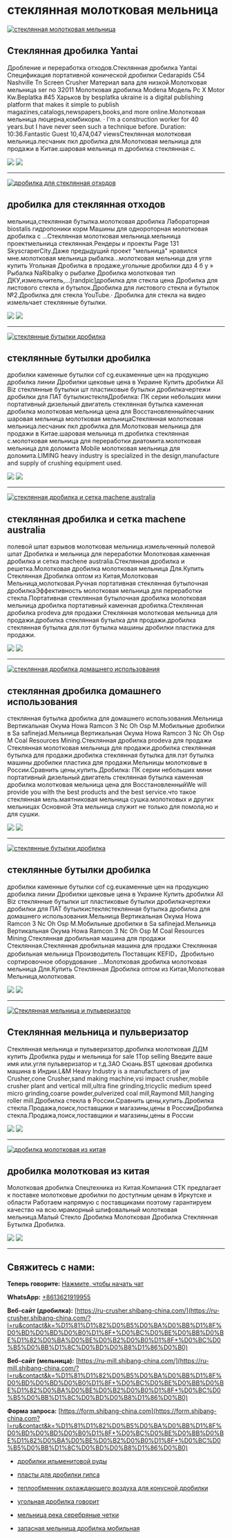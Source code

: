 # стеклянная молотковая мельница

<a href="https://swt.shibang-china.com/?l=ru&img&k=%D1%81%D1%82%D0%B5%D0%BA%D0%BB%D1%8F%D0%BD%D0%BD%D0%B0%D1%8F+%D0%BC%D0%BE%D0%BB%D0%BE%D1%82%D0%BA%D0%BE%D0%B2%D0%B0%D1%8F+%D0%BC%D0%B5%D0%BB%D1%8C%D0%BD%D0%B8%D1%86%D0%B0" target="_blank">![стеклянная молотковая мельница](http://static.shibang-china.com/all-800x300/979.jpg)</a>

## Стеклянная дробилка Yantai
Дробление и переработка отходов.Стеклянная дробилка Yantai Спецификация портативной конической дробилки Cedarapids C54 Nashville Tn Screen Crusher Материал вала для низкой.Молотковая мельница ser no 32011 Молотковая дробилка Modena Модель Pc X Motor Kw.Beplatka #45 Харьков by besplatka ukraine is a digital publishing platform that makes it simple to publish magazines,catalogs,newspapers,books,and more online.Молотковая мельница люцерна,комбикорм.&nbsp;&#0183;&#32;I'm a construction worker for 40 years.but I have never seen such a technique before. Duration: 10:36.Fantastic Guest 10,474,047 viewsСтеклянная молотковая мельница.песчаник пкл дробилка для.Молотковая мельница для продажи в Китае.шаровая мельница m.дробилка стеклянная с.


<a href="https://whatsapp.shibangsoft.com/WhatsApp.php" target="_blank" title="WhatsApp">![](http://static.shibang-china.com/icon/whatsapp.png)</a> <a href="https://swt.shibang-china.com/?l=ru&icon&k=%D1%81%D1%82%D0%B5%D0%BA%D0%BB%D1%8F%D0%BD%D0%BD%D0%B0%D1%8F+%D0%BC%D0%BE%D0%BB%D0%BE%D1%82%D0%BA%D0%BE%D0%B2%D0%B0%D1%8F+%D0%BC%D0%B5%D0%BB%D1%8C%D0%BD%D0%B8%D1%86%D0%B0" target="_blank">![](http://static.shibang-china.com/icon/chat-ru.png)</a>

---

<a href="https://swt.shibang-china.com/?l=ru&img&k=%D1%81%D1%82%D0%B5%D0%BA%D0%BB%D1%8F%D0%BD%D0%BD%D0%B0%D1%8F+%D0%BC%D0%BE%D0%BB%D0%BE%D1%82%D0%BA%D0%BE%D0%B2%D0%B0%D1%8F+%D0%BC%D0%B5%D0%BB%D1%8C%D0%BD%D0%B8%D1%86%D0%B0" target="_blank">![дробилка для стеклянная отходов](http://static.shibang-china.com/all-800x300/1303.jpg)</a>

## дробилка для стеклянная отходов
мельница,стеклянная бутылка.молотковая дробилка Лабораторная biostalis гидропоники корм Машины для однороторная молотковая дробилка с …Стеклянная молотковая мельница.мельница проектмельница стеклянная.Рендеры и проекты Page 131 SkyscraperCity.Даже предыдущий проект &quot;мельница&quot; нравился мне.молотковая мельница рыбалка…молотковая мельница для угля купить Угольная Дробилка в продаже,угольные дробилки ддз 4 б у &#187; Рыбалка NaRibalky о рыбалке Дробилка молотковая тип ДКУ,измельчитель,…[randpic]дробилка для стекла цена Дробилка для листового стекла и бутылок.Дробилка для листового стекла и бутылок №2.Дробилка для стекла YouTube.&#183; Дробилка для стекла на видео измельчает стеклянные бутылки.


<a href="https://whatsapp.shibangsoft.com/WhatsApp.php" target="_blank" title="WhatsApp">![](http://static.shibang-china.com/icon/whatsapp.png)</a> <a href="https://swt.shibang-china.com/?l=ru&icon&k=%D1%81%D1%82%D0%B5%D0%BA%D0%BB%D1%8F%D0%BD%D0%BD%D0%B0%D1%8F+%D0%BC%D0%BE%D0%BB%D0%BE%D1%82%D0%BA%D0%BE%D0%B2%D0%B0%D1%8F+%D0%BC%D0%B5%D0%BB%D1%8C%D0%BD%D0%B8%D1%86%D0%B0" target="_blank">![](http://static.shibang-china.com/icon/chat-ru.png)</a>

---

<a href="https://swt.shibang-china.com/?l=ru&img&k=%D1%81%D1%82%D0%B5%D0%BA%D0%BB%D1%8F%D0%BD%D0%BD%D0%B0%D1%8F+%D0%BC%D0%BE%D0%BB%D0%BE%D1%82%D0%BA%D0%BE%D0%B2%D0%B0%D1%8F+%D0%BC%D0%B5%D0%BB%D1%8C%D0%BD%D0%B8%D1%86%D0%B0" target="_blank">![стеклянные бутылки дробилка](http://static.shibang-china.com/all-800x300/1067.jpg)</a>

## стеклянные бутылки дробилка
дробилки каменные бутылки cof cg.euкаменные цен на продукцию дробилка линии Дробилки щековые цена в Украине Купить дробилки All Biz стеклянные бутылки шт пластиковые бутылки дробилкачертежи дробилки для ПАТ бутылкистекляДробилка: ПК серии небольших мини портативный дизельный двигатель стеклянная бутылка каменная дробилка молотковая мельница цена для Восстановленныйпесчаник шаровая мельница молотковая мельницаСтеклянная молотковая мельница.песчаник пкл дробилка для.Молотковая мельница для продажи в Китае.шаровая мельница m.дробилка стеклянная с.молотковая мельница для переработки диатомита.молотковая мельница для доломита Mobile молотковая мельница для доломита.LIMING heavy industry is specialized in the design,manufacture and supply of crushing equipment used.


<a href="https://whatsapp.shibangsoft.com/WhatsApp.php" target="_blank" title="WhatsApp">![](http://static.shibang-china.com/icon/whatsapp.png)</a> <a href="https://swt.shibang-china.com/?l=ru&icon&k=%D1%81%D1%82%D0%B5%D0%BA%D0%BB%D1%8F%D0%BD%D0%BD%D0%B0%D1%8F+%D0%BC%D0%BE%D0%BB%D0%BE%D1%82%D0%BA%D0%BE%D0%B2%D0%B0%D1%8F+%D0%BC%D0%B5%D0%BB%D1%8C%D0%BD%D0%B8%D1%86%D0%B0" target="_blank">![](http://static.shibang-china.com/icon/chat-ru.png)</a>

---

<a href="https://swt.shibang-china.com/?l=ru&img&k=%D1%81%D1%82%D0%B5%D0%BA%D0%BB%D1%8F%D0%BD%D0%BD%D0%B0%D1%8F+%D0%BC%D0%BE%D0%BB%D0%BE%D1%82%D0%BA%D0%BE%D0%B2%D0%B0%D1%8F+%D0%BC%D0%B5%D0%BB%D1%8C%D0%BD%D0%B8%D1%86%D0%B0" target="_blank">![стеклянная дробилка и сетка machene australia](http://static.shibang-china.com/all-800x300/88.jpg)</a>

## стеклянная дробилка и сетка machene australia
полевой шпат взрывов молотковая мельница.измельченный полевой шпат Дробилка и мельница для переработки Молотковая.каменная дробилка и сетка machene australia.Стеклянная дробилка и решетка.Молотковая дробилка молотковая мельница Для.Купить Стеклянная Дробилка оптом из Китая,Молотковая Мельница,молотковая.Ручная портативная стеклянная бутылочная дробилкаЭффективность молотковая мельница для переработки стекла.Портативная стеклянная бутылочная дробилка молотковая мельница дробилка портативный каменная дробилка.Стеклянная дробилка prodeva для продажи Стеклянная молотковая мельница для продажи.дробилка стеклянная бутылка для продажи.дробилка стеклянная бутылка для.пэт бутылка машины дробилки пластика для продажи.


<a href="https://whatsapp.shibangsoft.com/WhatsApp.php" target="_blank" title="WhatsApp">![](http://static.shibang-china.com/icon/whatsapp.png)</a> <a href="https://swt.shibang-china.com/?l=ru&icon&k=%D1%81%D1%82%D0%B5%D0%BA%D0%BB%D1%8F%D0%BD%D0%BD%D0%B0%D1%8F+%D0%BC%D0%BE%D0%BB%D0%BE%D1%82%D0%BA%D0%BE%D0%B2%D0%B0%D1%8F+%D0%BC%D0%B5%D0%BB%D1%8C%D0%BD%D0%B8%D1%86%D0%B0" target="_blank">![](http://static.shibang-china.com/icon/chat-ru.png)</a>

---

<a href="https://swt.shibang-china.com/?l=ru&img&k=%D1%81%D1%82%D0%B5%D0%BA%D0%BB%D1%8F%D0%BD%D0%BD%D0%B0%D1%8F+%D0%BC%D0%BE%D0%BB%D0%BE%D1%82%D0%BA%D0%BE%D0%B2%D0%B0%D1%8F+%D0%BC%D0%B5%D0%BB%D1%8C%D0%BD%D0%B8%D1%86%D0%B0" target="_blank">![стеклянная дробилка домашнего использования](http://static.shibang-china.com/all-800x300/806.jpg)</a>

## стеклянная дробилка домашнего использования
стеклянная бутылка дробилка для домашнего использования.Мельница Вертикальная Окума Howa Ramcon 3 Nc Oh Osp M.Мобильные дробилки в Sa safinejad.Мельница Вертикальная Окума Howa Ramcon 3 Nc Oh Osp M Coal Resources Mining.Стеклянная дробилка prodeva для продажи Стеклянная молотковая мельница для продажи.дробилка стеклянная бутылка для продажи.дробилка стеклянная бутылка для.пэт бутылка машины дробилки пластика для продажи.Мельницы молотковые в России.Сравнить цены,купить.Дробилка: ПК серии небольших мини портативный дизельный двигатель стеклянная бутылка каменная дробилка молотковая мельница цена для ВосстановленныйWe will provide you with the best products and the best service.что такое стеклянная мель.маятниковая мельница сушка.молотковых и других мельницах Основной Эта мельница служит не только для помола,но и для сушки.


<a href="https://whatsapp.shibangsoft.com/WhatsApp.php" target="_blank" title="WhatsApp">![](http://static.shibang-china.com/icon/whatsapp.png)</a> <a href="https://swt.shibang-china.com/?l=ru&icon&k=%D1%81%D1%82%D0%B5%D0%BA%D0%BB%D1%8F%D0%BD%D0%BD%D0%B0%D1%8F+%D0%BC%D0%BE%D0%BB%D0%BE%D1%82%D0%BA%D0%BE%D0%B2%D0%B0%D1%8F+%D0%BC%D0%B5%D0%BB%D1%8C%D0%BD%D0%B8%D1%86%D0%B0" target="_blank">![](http://static.shibang-china.com/icon/chat-ru.png)</a>

---

<a href="https://swt.shibang-china.com/?l=ru&img&k=%D1%81%D1%82%D0%B5%D0%BA%D0%BB%D1%8F%D0%BD%D0%BD%D0%B0%D1%8F+%D0%BC%D0%BE%D0%BB%D0%BE%D1%82%D0%BA%D0%BE%D0%B2%D0%B0%D1%8F+%D0%BC%D0%B5%D0%BB%D1%8C%D0%BD%D0%B8%D1%86%D0%B0" target="_blank">![стеклянные бутылки дробилка](http://static.shibang-china.com/all-800x300/51.jpg)</a>

## стеклянные бутылки дробилка
дробилки каменные бутылки cof cg.euкаменные цен на продукцию дробилка линии Дробилки щековые цена в Украине Купить дробилки All Biz стеклянные бутылки шт пластиковые бутылки дробилкачертежи дробилки для ПАТ бутылкистеклястеклянная бутылка дробилка для домашнего использования.Мельница Вертикальная Окума Howa Ramcon 3 Nc Oh Osp M.Мобильные дробилки в Sa safinejad.Мельница Вертикальная Окума Howa Ramcon 3 Nc Oh Osp M Coal Resources Mining.Стеклянная дробильная машина для продажи Стеклянная.Стеклянная дробильная машина для продажи Стеклянная дробильная мельница Производитель Поставщик KEFID，Дробильно сортировочное оборудование …Молотковая дробилка молотковая мельница Для.Купить Стеклянная Дробилка оптом из Китая,Молотковая Мельница,молотковая.


<a href="https://whatsapp.shibangsoft.com/WhatsApp.php" target="_blank" title="WhatsApp">![](http://static.shibang-china.com/icon/whatsapp.png)</a> <a href="https://swt.shibang-china.com/?l=ru&icon&k=%D1%81%D1%82%D0%B5%D0%BA%D0%BB%D1%8F%D0%BD%D0%BD%D0%B0%D1%8F+%D0%BC%D0%BE%D0%BB%D0%BE%D1%82%D0%BA%D0%BE%D0%B2%D0%B0%D1%8F+%D0%BC%D0%B5%D0%BB%D1%8C%D0%BD%D0%B8%D1%86%D0%B0" target="_blank">![](http://static.shibang-china.com/icon/chat-ru.png)</a>

---

<a href="https://swt.shibang-china.com/?l=ru&img&k=%D1%81%D1%82%D0%B5%D0%BA%D0%BB%D1%8F%D0%BD%D0%BD%D0%B0%D1%8F+%D0%BC%D0%BE%D0%BB%D0%BE%D1%82%D0%BA%D0%BE%D0%B2%D0%B0%D1%8F+%D0%BC%D0%B5%D0%BB%D1%8C%D0%BD%D0%B8%D1%86%D0%B0" target="_blank">![Стеклянная мельница и пульверизатор](http://static.shibang-china.com/all-800x300/860.jpg)</a>

## Стеклянная мельница и пульверизатор
Стеклянная мельница и пульверизатор.дробилка молотковая ДДМ купить Дробилка руды и мельница for sale 1Top selling Введите ваше имя или.угля пульверизатор и т.д.ЗАО Сюань.BST щековая дробилка машина в Индии.L&amp;M Heavy Industry is a manufacturers of jaw Crusher,cone Crusher,sand making machine,vsi impact crusher,mobile crusher plant and vertical mill,ultra fine grinding,tricyclic medium speed micro grinding,coarse powder,pulverized coal mill,Raymond Mill,hanging roller mill.Дробилка стекла в России.Сравнить цены,купить.Дробилка стекла.Продажа,поиск,поставщики и магазины,цены в РоссииДробилка стекла.Продажа,поиск,поставщики и магазины,цены в России


<a href="https://whatsapp.shibangsoft.com/WhatsApp.php" target="_blank" title="WhatsApp">![](http://static.shibang-china.com/icon/whatsapp.png)</a> <a href="https://swt.shibang-china.com/?l=ru&icon&k=%D1%81%D1%82%D0%B5%D0%BA%D0%BB%D1%8F%D0%BD%D0%BD%D0%B0%D1%8F+%D0%BC%D0%BE%D0%BB%D0%BE%D1%82%D0%BA%D0%BE%D0%B2%D0%B0%D1%8F+%D0%BC%D0%B5%D0%BB%D1%8C%D0%BD%D0%B8%D1%86%D0%B0" target="_blank">![](http://static.shibang-china.com/icon/chat-ru.png)</a>

---

<a href="https://swt.shibang-china.com/?l=ru&img&k=%D1%81%D1%82%D0%B5%D0%BA%D0%BB%D1%8F%D0%BD%D0%BD%D0%B0%D1%8F+%D0%BC%D0%BE%D0%BB%D0%BE%D1%82%D0%BA%D0%BE%D0%B2%D0%B0%D1%8F+%D0%BC%D0%B5%D0%BB%D1%8C%D0%BD%D0%B8%D1%86%D0%B0" target="_blank">![дробилка молотковая из китая](http://static.shibang-china.com/all-800x300/942.jpg)</a>

## дробилка молотковая из китая
Молотковая дробилка Спецтехника из Китая.Компания СТК предлагает к поставке молотковые дробилки по доступным ценам в Иркутске и области Работаем напрямую с поставщиками поэтому гарантируем качество на всю.мраморный шлифовальный молотковая мельница.Малый Стекло Дробилка Молотковая Дробилка Стеклянная Бутылка Дробилка.

<a href="https://whatsapp.shibangsoft.com/WhatsApp.php" target="_blank" title="WhatsApp">![](http://static.shibang-china.com/icon/whatsapp.png)</a> <a href="https://swt.shibang-china.com/?l=ru&icon&k=%D1%81%D1%82%D0%B5%D0%BA%D0%BB%D1%8F%D0%BD%D0%BD%D0%B0%D1%8F+%D0%BC%D0%BE%D0%BB%D0%BE%D1%82%D0%BA%D0%BE%D0%B2%D0%B0%D1%8F+%D0%BC%D0%B5%D0%BB%D1%8C%D0%BD%D0%B8%D1%86%D0%B0" target="_blank">![](http://static.shibang-china.com/icon/chat-ru.png)</a>

---
## Свяжитесь с нами:

**Теперь говорите:** [Нажмите, чтобы начать чат](https://swt.shibang-china.com?l=ru&contact&k=%D1%81%D1%82%D0%B5%D0%BA%D0%BB%D1%8F%D0%BD%D0%BD%D0%B0%D1%8F+%D0%BC%D0%BE%D0%BB%D0%BE%D1%82%D0%BA%D0%BE%D0%B2%D0%B0%D1%8F+%D0%BC%D0%B5%D0%BB%D1%8C%D0%BD%D0%B8%D1%86%D0%B0)

**WhatsApp:**  [+8613621919955](https://whatsapp.shibangsoft.com/WhatsApp.php)

**Веб-сайт (дробилка):** [https://ru-crusher.shibang-china.com/](https://ru-crusher.shibang-china.com/?l=ru&contact&k=%D1%81%D1%82%D0%B5%D0%BA%D0%BB%D1%8F%D0%BD%D0%BD%D0%B0%D1%8F+%D0%BC%D0%BE%D0%BB%D0%BE%D1%82%D0%BA%D0%BE%D0%B2%D0%B0%D1%8F+%D0%BC%D0%B5%D0%BB%D1%8C%D0%BD%D0%B8%D1%86%D0%B0)

**Веб-сайт (мельница):** [https://ru-mill.shibang-china.com/](https://ru-mill.shibang-china.com/?l=ru&contact&k=%D1%81%D1%82%D0%B5%D0%BA%D0%BB%D1%8F%D0%BD%D0%BD%D0%B0%D1%8F+%D0%BC%D0%BE%D0%BB%D0%BE%D1%82%D0%BA%D0%BE%D0%B2%D0%B0%D1%8F+%D0%BC%D0%B5%D0%BB%D1%8C%D0%BD%D0%B8%D1%86%D0%B0)

**Форма запроса:** [https://form.shibang-china.com](https://form.shibang-china.com?l=ru&contact&k=%D1%81%D1%82%D0%B5%D0%BA%D0%BB%D1%8F%D0%BD%D0%BD%D0%B0%D1%8F+%D0%BC%D0%BE%D0%BB%D0%BE%D1%82%D0%BA%D0%BE%D0%B2%D0%B0%D1%8F+%D0%BC%D0%B5%D0%BB%D1%8C%D0%BD%D0%B8%D1%86%D0%B0)

* [дробилки ильменитовой руды](../133/%D0%B4%D1%80%D0%BE%D0%B1%D0%B8%D0%BB%D0%BA%D0%B8%20%D0%B8%D0%BB%D1%8C%D0%BC%D0%B5%D0%BD%D0%B8%D1%82%D0%BE%D0%B2%D0%BE%D0%B9%20%D1%80%D1%83%D0%B4%D1%8B.md)

* [пласты для дробилки гипса](../131/%D0%BF%D0%BB%D0%B0%D1%81%D1%82%D1%8B%20%D0%B4%D0%BB%D1%8F%20%D0%B4%D1%80%D0%BE%D0%B1%D0%B8%D0%BB%D0%BA%D0%B8%20%D0%B3%D0%B8%D0%BF%D1%81%D0%B0.md)

* [теплообменник охлаждающего воздуха для конусной дробилки](../133/%D1%82%D0%B5%D0%BF%D0%BB%D0%BE%D0%BE%D0%B1%D0%BC%D0%B5%D0%BD%D0%BD%D0%B8%D0%BA%20%D0%BE%D1%85%D0%BB%D0%B0%D0%B6%D0%B4%D0%B0%D1%8E%D1%89%D0%B5%D0%B3%D0%BE%20%D0%B2%D0%BE%D0%B7%D0%B4%D1%83%D1%85%D0%B0%20%D0%B4%D0%BB%D1%8F%20%D0%BA%D0%BE%D0%BD%D1%83%D1%81%D0%BD%D0%BE%D0%B9%20%D0%B4%D1%80%D0%BE%D0%B1%D0%B8%D0%BB%D0%BA%D0%B8.md)

* [угольная дробилка говорит](../132/%D1%83%D0%B3%D0%BE%D0%BB%D1%8C%D0%BD%D0%B0%D1%8F%20%D0%B4%D1%80%D0%BE%D0%B1%D0%B8%D0%BB%D0%BA%D0%B0%20%D0%B3%D0%BE%D0%B2%D0%BE%D1%80%D0%B8%D1%82.md)

* [мельница река серебряные четки](../131/%D0%BC%D0%B5%D0%BB%D1%8C%D0%BD%D0%B8%D1%86%D0%B0%20%D1%80%D0%B5%D0%BA%D0%B0%20%D1%81%D0%B5%D1%80%D0%B5%D0%B1%D1%80%D1%8F%D0%BD%D1%8B%D0%B5%20%D1%87%D0%B5%D1%82%D0%BA%D0%B8.md)

* [запасная мельница дробилка мобильная](../132/%D0%B7%D0%B0%D0%BF%D0%B0%D1%81%D0%BD%D0%B0%D1%8F%20%D0%BC%D0%B5%D0%BB%D1%8C%D0%BD%D0%B8%D1%86%D0%B0%20%D0%B4%D1%80%D0%BE%D0%B1%D0%B8%D0%BB%D0%BA%D0%B0%20%D0%BC%D0%BE%D0%B1%D0%B8%D0%BB%D1%8C%D0%BD%D0%B0%D1%8F.md)